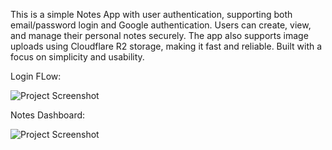 This is a simple Notes App with user authentication, supporting both email/password login and Google authentication. Users can create, view, and manage their personal notes securely. The app also supports image uploads using Cloudflare R2 storage, making it fast and reliable. Built with a focus on simplicity and usability.


Login FLow:

![Project Screenshot](./frontend/src/assets/Google.png)

Notes Dashboard:

![Project Screenshot](./frontend/src/assets/Notes.png)
